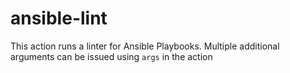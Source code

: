 # ansible-lint
This action runs a linter for Ansible Playbooks. Multiple additional arguments can be issued using `args` in the action
